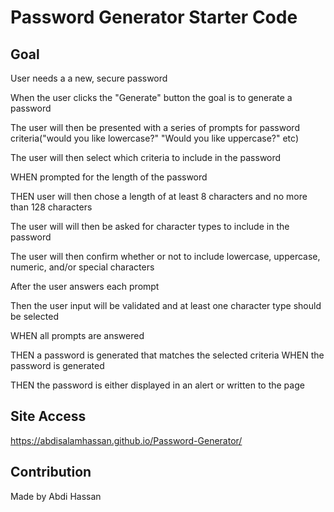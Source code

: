 # Password Generator Starter Code

## Goal 
User needs a a new, secure password


When the user clicks the "Generate" button the goal is to generate a password


The user will then be presented with a series of prompts for password criteria("would you like lowercase?" "Would you like uppercase?" etc)


The user will then select which criteria to include in the password


WHEN prompted for the length of the password


THEN user will then chose a length of at least 8 characters and no more than 128 characters


The user will will then be asked for character types to include in the password


The user will then confirm whether or not to include lowercase, uppercase, numeric, and/or special characters


After the user answers each prompt


Then the user input will be validated and at least one character type should be selected


WHEN all prompts are answered


THEN a password is generated that matches the selected criteria
WHEN the password is generated


THEN the password is either displayed in an alert or written to the page

## Site Access
https://abdisalamhassan.github.io/Password-Generator/

## Contribution
Made by Abdi Hassan
